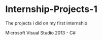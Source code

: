 # Internship-Projects-1
The projects i did on my first internship

Microsoft Visual Studio 2013 - C#
